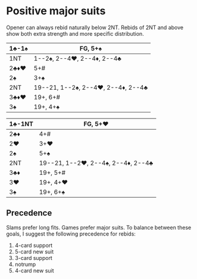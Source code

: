 # Positive major suits

Opener can always rebid naturally below 2NT.  Rebids of 2NT and above show both
extra strength and more specific distribution.

| 1♣-1♠ | FG, 5+♠ |
|-------|---------|
| 1NT   | 1--2♠, 2--4♥, 2--4♦, 2--4♣
| 2♣♦♥  | 5+#
| 2♠    | 3+♠
| 2NT   | 19--21, 1--2♠, 2--4♥, 2--4♦, 2--4♣
| 3♣♦♥  | 19+, 6+#
| 3♠    | 19+, 4+♠

| 1♣-1NT | FG, 5+♥ |
|--------|---------|
| 2♣♦    | 4+#
| 2♥     | 3+♥
| 2♠     | 5+♠
| 2NT    | 19--21, 1--2♥, 2--4♠, 2--4♦, 2--4♣
| 3♣♦    | 19+, 5+#
| 3♥     | 19+, 4+♥
| 3♠     | 19+, 6+♠

## Precedence

Slams prefer long fits.  Games prefer major suits.  To balance between these goals,
I suggest the following precedence for rebids:

1. 4-card support
2. 5-card new suit
3. 3-card support
4. notrump
5. 4-card new suit
